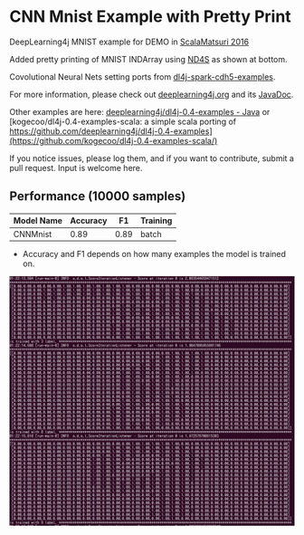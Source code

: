 CNN Mnist Example with Pretty Print
=========================

DeepLearning4j MNIST example for DEMO in [ScalaMatsuri 2016](http://scalamatsuri.org/)

Added pretty printing of MNIST INDArray using [ND4S](https://github.com/deeplearning4j/nd4s) as shown at bottom.

Covolutional Neural Nets setting ports from [dl4j-spark-cdh5-examples](https://github.com/deeplearning4j/dl4j-spark-cdh5-examples/blob/85171de5516d53ace099a10fa1d9185fe1a16eb3/src/main/java/org/deeplearning4j/examples/cnn/MnistExample.java).

For more information, please check out [deeplearning4j.org](http://deeplearning4j.org/) and its [JavaDoc](http://deeplearning4j.org/doc/).

Other examples are here: [deeplearning4j/dl4j-0.4-examples - Java](https://github.com/deeplearning4j/dl4j-0.4-examples) or [kogecoo/dl4j-0.4-examples-scala: a simple scala porting of https://github.com/deeplearning4j/dl4j-0.4-examples](https://github.com/kogecoo/dl4j-0.4-examples-scala/)

If you notice issues, please log them, and if you want to contribute, submit a pull request. Input is welcome here.

## Performance (10000 samples)

| **Model Name**      | **Accuracy** | **F1** | **Training**  |
|---------------------|--------------|--------|---------------|
| CNNMnist            | 0.89         | 0.89   | batch         |

* Accuracy and F1 depends on how many examples the model is trained on.

![MNIST-INDArray](images/ss.png)